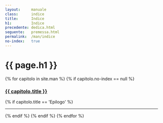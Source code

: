 ```yaml
---
layout:     manuale
class:      indice
title:      Indice
h1:         Indice
precedente: dedica.html
seguente:   premessa.html
permalink:  /man/indice
no-index:   true
---
```


# {{ page.h1 }}

<section class="indice">
    {% for capitolo in site.man %}
        {% if capitolo.no-index == null %}
        <h3 {% if capitolo.bozza %}class="bozza"{% endif %} >
            <a href="{{ capitolo.url }}">
                {{ capitolo.title }}
            </a>
        </h3>
        {% if capitolo.title == 'Epilogo' %}
        <hr>
        {% endif %}
        {% endif %}
    {% endfor %}
</section>
